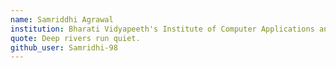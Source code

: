 ```yaml
---
name: Samriddhi Agrawal
institution: Bharati Vidyapeeth's Institute of Computer Applications and Management (GGSIPU)
quote: Deep rivers run quiet. 
github_user: Samridhi-98
---
```

